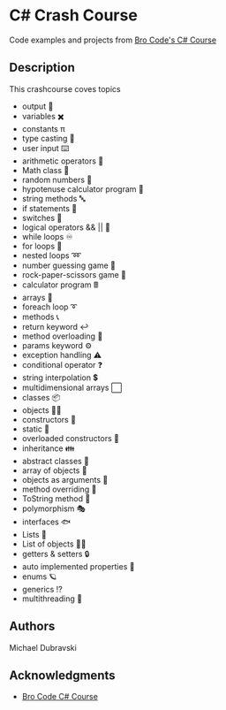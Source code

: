 # C# Crash Course

Code examples and projects from [Bro Code's C# Course](https://www.youtube.com/watch?v=wxznTygnRfQ&t=1440s)

## Description

This crashcourse coves topics

* output 💬
* variables ✖️
* constants π
* type casting 💱
* user input ⌨️
* arithmetic operators 🧮
* Math class 📏
* random numbers 🎲
* hypotenuse calculator program 📐
* string methods 🔤
* if statements 🤔
* switches 🔀
* logical operators && || 🔣
* while loops ♾️
* for loops 🔁
* nested loops ➿
* number guessing game 🔢
* rock-paper-scissors game 🗿
* calculator program 🖩
* arrays 🚗
* foreach loop ➰
* methods 📞
* return keyword ↩️
* method overloading 🤯
* params keyword ⚙️
* exception handling ⚠️
* conditional operator ❓
* string interpolation 💲
* multidimensional arrays ⬜
* classes 📦
* objects 🧍‍♂️
* constructors 👷
* static 🚫
* overloaded constructors 🍕
* inheritance 👪
* abstract classes 👻
* array of objects 🏬
* objects as arguments 🧳
* method overriding 🙅
* ToString method 💭
* polymorphism 🎭
* interfaces 🐟
* Lists 📃
* List of objects 🦸‍♂️
* getters & setters 🔒
* auto implemented properties 🔐
* enums 🪐
* generics ⁉️
* multithreading 🧶

## Authors

Michael Dubravski  

## Acknowledgments

* [Bro Code C# Course](https://www.youtube.com/watch?v=wxznTygnRfQ&t=1440s)
